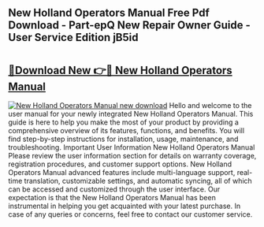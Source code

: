 ## New Holland Operators Manual Free Pdf Download - Part-epQ New Repair Owner Guide - User Service Edition jB5id

# <h2><a href="http://bc85890.oget.top/?id=New+Holland+Operators+Manual">🔗Download New 👉🔴 New Holland Operators Manual</a></h2>

[![New Holland Operators Manual new download](https://i.imgur.com/5g1atiW.png)](http://bc85890.oget.top/?id=New+Holland+Operators+Manual)
Hello and welcome to the user manual for your newly integrated New Holland Operators Manual. This guide is here to help you make the most of your product by providing a comprehensive overview of its features, functions, and benefits. You will find step-by-step instructions for installation, usage, maintenance, and troubleshooting. Important User Information New Holland Operators Manual Please review the user information section for details on warranty coverage, registration procedures, and customer support options. New Holland Operators Manual advanced features include multi-language support, real-time translation, customizable settings, and automatic syncing, all of which can be accessed and customized through the user interface. Our expectation is that the New Holland Operators Manual has been instrumental in helping you get acquainted with your latest purchase. In case of any queries or concerns, feel free to contact our customer service.
